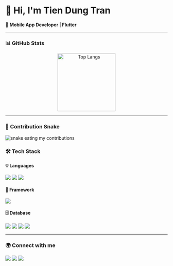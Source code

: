# 👋 Hi, I'm Tien Dung Tran  

🚀 **Mobile App Developer | Flutter**  


---

### 📊 GitHub Stats  
<p align="center">
  
  <img src="https://github-readme-stats.vercel.app/api/top-langs/?username=trandung121-it&layout=compact&theme=radical" alt="Top Langs" height="180"/>
</p>

---
### 🐍 Contribution Snake
<picture>
  <source media="(prefers-color-scheme: dark)" srcset="./assets/snake-dark.svg" />
  <img alt="snake eating my contributions" src="./assets/snake.svg" />
</picture>

### 🛠️ Tech Stack  

#### 💡 Languages  
<p>
  <img src="https://img.shields.io/badge/Java-ED8B00?style=for-the-badge&logo=java&logoColor=white"/>
  <img src="https://img.shields.io/badge/Dart-0175C2?style=for-the-badge&logo=dart&logoColor=white"/>
  <img src="https://img.shields.io/badge/Kotlin-0095D5?style=for-the-badge&logo=kotlin&logoColor=white"/>
</p>

#### 🚀 Framework  
<p>
  <img src="https://img.shields.io/badge/Flutter-02569B?style=for-the-badge&logo=flutter&logoColor=white"/>
</p>

#### 🗄️ Database  
<p>
  <img src="https://img.shields.io/badge/SQL-4479A1?style=for-the-badge&logo=database&logoColor=white"/>
  <img src="https://img.shields.io/badge/SQLite-003B57?style=for-the-badge&logo=sqlite&logoColor=white"/>
  <img src="https://img.shields.io/badge/MongoDB-4EA94B?style=for-the-badge&logo=mongodb&logoColor=white"/>
  <img src="https://img.shields.io/badge/Firebase-FFCA28?style=for-the-badge&logo=firebase&logoColor=black"/>
</p>

---

### 🌍 Connect with me  
<p>
  <a href="mailto:gnud1211@gmail.com"><img src="https://img.shields.io/badge/Gmail-D14836?style=for-the-badge&logo=gmail&logoColor=white"/></a>
  <a href="https://facebook.com/gnud1211"><img src="https://img.shields.io/badge/Facebook-1877F2?style=for-the-badge&logo=facebook&logoColor=white"/></a>
  <a href="tel:0886552799">
    <img src="https://img.shields.io/badge/SMS: 0886552799-25D366?style=for-the-badge&logo=phone&logoColor=white"/>
  </a>
</p>
